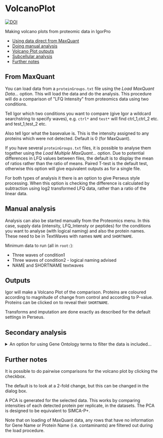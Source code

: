 # VolcanoPlot

[![DOI](https://zenodo.org/badge/107754967.svg)](https://zenodo.org/doi/10.5281/zenodo.12570017)

Making volcano plots from proteomic data in IgorPro

- [Using data direct from MaxQuant](#from-maxquant)
- [Doing manual analysis](#manual-analysis)
- [Volcano Plot outputs](#outputs)
- [Subcellular analysis](#subcellular-analysis)
- [Further notes](#further-notes)

## From MaxQuant

You can load data from a `proteinGroups.txt` file using the *Load MaxQuant Data...* option. This will load the data and do the analysis.
This procedure will do a comparison of "LFQ Intensity" from proteomics data using two conditions.

Tell Igor which two conditions you want to compare (give Igor a wildcard searchstring to specify waves), e.g. `ctrl*` and `test*` will find ctrl_1,ctrl_2 etc. and test_1,test_2 etc.

Also tell Igor what the basevalue is. This is the intensity assigned to any proteins which were not detected. Default is 0 (for MaxQuant).

If you have several `proteinGroups.txt` files, it is possible to analyse them together using the *Load Multiple MaxQuant...* option.
Due to potential differences in LFQ values between files, the default is to display the mean of ratios rather than the ratio of means.
Paired T-test is the default test, otherwise this option will give equivalent outputs as for a single file.

For both types of analysis it there is an option to give Perseus style processing.
When this option is checking the difference is calculated by subtraction using log2 transformed LFQ data, rather than a ratio of the linear data.

## Manual analysis

Analysis can also be started manually from the Proteomics menu.
In this case, supply data (intensity, LFQ_Intensty or peptides) for the conditions you want to analyse (with logical naming) and also the protein names. These need to be in TextWaves with names `NAME` and `SHORTNAME`.

Minimum data to run (all in `root:`):

- Three waves of condition1
- Three waves of condition2 - logical naming advised
- NAME and SHORTNAME textwaves

## Outputs

Igor will make a Volcano Plot of the comparison. Proteins are coloured according to magnitude of change from control and according to P-value. Proteins can be clicked on to reveal their `SHORTNAME`.

Transforms and imputation are done exactly as described for the default settings in Perseus.

## Secondary analysis

<details>
	<summary>An option for using Gene Ontology terms to filter the data is included...</summary>


### Subcellular analysis

Once the data has been processed, you can do further (subcellular) analysis. For example, you may want to only view the hits that are associated with a certain GO Term or group of GO Terms. This is possible but involves some manual steps.

Select _Proteomics > Subcellular Analysis > Make List to Retrieve Uniprot Data_

Follow the instructions and paste the data into Uniprot's [ID mapping tool](https://www.uniprot.org/uploadlists). Select the appropriate species as shown, and submit.

![Screen01](img/uniprot01.png?raw=true)

You will see your results, but we need additional columns. Click here. Select _Gene Ontology (cellular component)_ and _Subcellular location [CC]_ as shown and save. You only need to do this on your browser once and your choice will be remembered for your next visit if you have cookies enabled.

![Screen02](img/uniprot02.png?raw=true)

![Screen03](img/uniprot03.png?raw=true)

You should see these columns. Click save.

![Screen04](img/uniprot04.png?raw=true)

We need to filter for Reviewed records, click here.

<img src="img/uniprot05.png" width="300">

You should now have fewer records (only the reviewed ones). Now click download.

<img src="img/uniprot06.png" width="300">

Select tab-separated file and Uncompressed.

<img src="img/uniprot07.png" width="300">

Now, back in Igor select _Proteomics > Subcellular Analysis > Load and Match Uniprot Data..._

Find the file that you downloaded from Uniprot. Igor will now present you with a list of all the GO Terms that Uniprot found from your hits. Select using cmd-click (on a Mac) and then click _Filter_. Shift-click will select contiguous rows. You can reset the selection by clicking the button or by simply click-selecting one new row.

After clicking _Filter_, a new Volcano Plot will be generated together with a table to show you the hits that matched the GO terms you selected. If you want to change your selection, there is no need to reload just select _Proteomics > Subcellular Analysis > Filter for GO Term(s)_ 

</details>

## Further notes

It is possible to do pairwise comparisons for the volcano plot by clicking the checkbox.

The default is to look at a 2-fold change, but this can be changed in the dialog box.

A PCA is generated for the selected data.
This works by comparing intensities of each detected protein per replicate, in the datasets.
The PCA is designed to be equivalent to SIMCA-P+.

Note that on loading of MaxQuant data, any rows that have no information for Gene Name or Protein Name (i.e. contaminants) are filtered out during the load procedure.